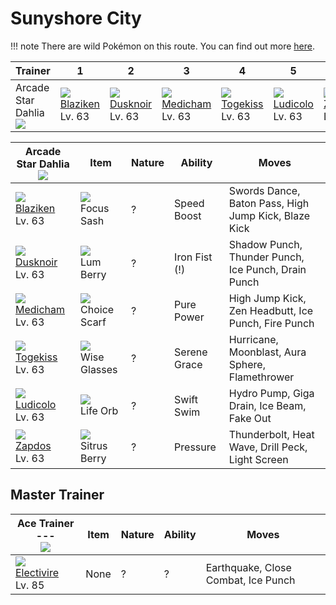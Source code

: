 # Sunyshore City

!!! note
    There are wild Pokémon on this route. You can find out more [here](../../wild_pokemon/sunyshore_city/).


Trainer            | 1                                  | 2                                  | 3                                  | 4                                  | 5                                  | 6
---                | ---                                | ---                                | ---                                | ---                                | ---                                | ---
Arcade Star Dahlia<br>![][dahlia] | ![][257]<br> [Blaziken]<br> Lv. 63 | ![][477]<br> [Dusknoir]<br> Lv. 63 | ![][308]<br> [Medicham]<br> Lv. 63 | ![][468]<br> [Togekiss]<br> Lv. 63 | ![][272]<br> [Ludicolo]<br> Lv. 63 | ![][145]<br> [Zapdos]<br> Lv. 63

Arcade Star Dahlia<br>![][dahlia]  | Item                               | Nature | Ability       | Moves
---                                | ---                                | --- | ---           | ---
![][257]<br> [Blaziken]<br> Lv. 63 | ![][focus-sash]<br> Focus Sash     | ? | Speed Boost   | Swords Dance, Baton Pass, High Jump Kick, Blaze Kick
![][477]<br> [Dusknoir]<br> Lv. 63 | ![][lum-berry]<br> Lum Berry       | ? | Iron Fist (!) | Shadow Punch, Thunder Punch, Ice Punch, Drain Punch
![][308]<br> [Medicham]<br> Lv. 63 | ![][choice-scarf]<br> Choice Scarf | ? | Pure Power    | High Jump Kick, Zen Headbutt, Ice Punch, Fire Punch
![][468]<br> [Togekiss]<br> Lv. 63 | ![][wise-glasses]<br> Wise Glasses | ? | Serene Grace  | Hurricane, Moonblast, Aura Sphere, Flamethrower
![][272]<br> [Ludicolo]<br> Lv. 63 | ![][life-orb]<br> Life Orb         | ? | Swift Swim    | Hydro Pump, Giga Drain, Ice Beam, Fake Out
![][145]<br> [Zapdos]<br> Lv. 63   | ![][sitrus-berry]<br> Sitrus Berry | ? | Pressure      | Thunderbolt, Heat Wave, Drill Peck, Light Screen


## Master Trainer

Ace Trainer ---<br>![][guitarist]    | Item | Nature | Ability | Moves
---                                  | ---  |    --- | ---     | ---
![][466]<br> [Electivire]<br> Lv. 85 | None |      ? |       ? | Earthquake, Close Combat, Ice Punch

[Zapdos]: ../../pokemon_changes/145/
[Blaziken]: ../../pokemon_changes/257/
[Ludicolo]: ../../pokemon_changes/272/
[Medicham]: ../../pokemon_changes/308/
[Electivire]: ../../pokemon_changes/466/
[Togekiss]: ../../pokemon_changes/468/
[Dusknoir]: ../../pokemon_changes/477/
[choice-scarf]: ../img/items/choice-scarf.png
[focus-sash]: ../img/items/focus-sash.png
[life-orb]: ../img/items/life-orb.png
[lum-berry]: ../img/items/lum-berry.png
[sitrus-berry]: ../img/items/sitrus-berry.png
[wise-glasses]: ../img/items/wise-glasses.png
[145]: ../img/pokemon/145.png
[257]: ../img/pokemon/257.png
[272]: ../img/pokemon/272.png
[308]: ../img/pokemon/308.png
[466]: ../img/pokemon/466.png
[468]: ../img/pokemon/468.png
[477]: ../img/pokemon/477.png
[dahlia]: ../img/trainer/dahlia.png
[guitarist]: ../img/trainer/guitarist.png
